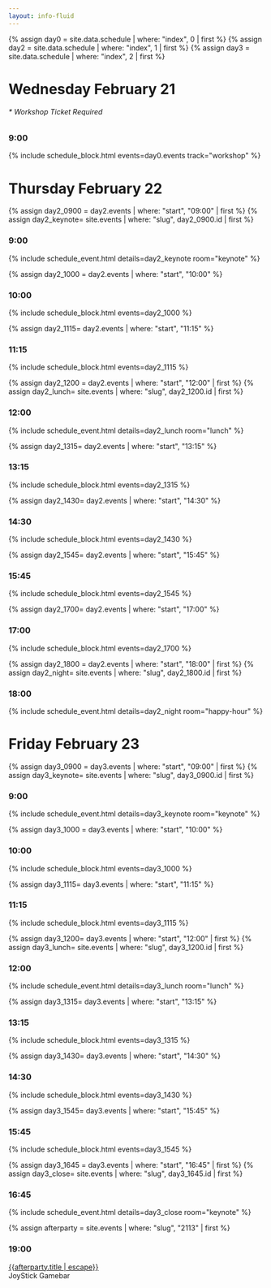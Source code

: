 ```yaml
---
layout: info-fluid
---
```

{% assign day0 = site.data.schedule | where: "index", 0  | first %}
{% assign day2 = site.data.schedule | where: "index", 1  | first %}
{% assign day3 = site.data.schedule | where: "index", 2  | first %}
<h1>Wednesday February 21 </h1>
<h6>* Workshop Ticket Required</h6>
<h3>9:00</h3>
{% include schedule_block.html events=day0.events track="workshop" %}

<h1> Thursday February 22</h1>

{% assign day2_0900 = day2.events | where: "start", "09:00" | first %}
{% assign day2_keynote= site.events | where: "slug", day2_0900.id | first %}
<h3>9:00</h3>
{% include schedule_event.html details=day2_keynote room="keynote" %}

{% assign day2_1000 = day2.events | where: "start", "10:00" %}
<h3>10:00</h3>
{% include schedule_block.html events=day2_1000 %}

{% assign day2_1115= day2.events | where: "start", "11:15" %}
<h3>11:15</h3>
{% include schedule_block.html events=day2_1115 %}

{% assign day2_1200 = day2.events | where: "start", "12:00" | first %}
{% assign day2_lunch= site.events | where: "slug", day2_1200.id | first %}
<h3>12:00</h3>
{% include schedule_event.html details=day2_lunch room="lunch" %}

{% assign day2_1315= day2.events | where: "start", "13:15" %}
<h3>13:15</h3>
{% include schedule_block.html events=day2_1315 %}

{% assign day2_1430= day2.events | where: "start", "14:30" %}
<h3>14:30</h3>
{% include schedule_block.html events=day2_1430 %}

{% assign day2_1545= day2.events | where: "start", "15:45" %}
<h3>15:45</h3>
{% include schedule_block.html events=day2_1545 %}

{% assign day2_1700= day2.events | where: "start", "17:00" %}
<h3>17:00</h3>
{% include schedule_block.html events=day2_1700 %}

{% assign day2_1800 = day2.events | where: "start", "18:00" | first %}
{% assign day2_night= site.events | where: "slug", day2_1800.id | first %}
<h3>18:00</h3>
{% include schedule_event.html details=day2_night room="happy-hour" %}


<h1> Friday February 23</h1>

{% assign day3_0900 = day3.events | where: "start", "09:00" | first %}
{% assign day3_keynote= site.events | where: "slug", day3_0900.id | first %}
<h3>9:00</h3>
{% include schedule_event.html details=day3_keynote room="keynote" %}

{% assign day3_1000 = day3.events | where: "start", "10:00" %}
<h3>10:00</h3>
{% include schedule_block.html events=day3_1000 %}

{% assign day3_1115= day3.events | where: "start", "11:15" %}
<h3>11:15</h3>
{% include schedule_block.html events=day3_1115 %}

{% assign day3_1200= day3.events | where: "start", "12:00" | first %}
{% assign day3_lunch= site.events | where: "slug", day3_1200.id | first %}
<h3>12:00</h3>
{% include schedule_event.html details=day3_lunch room="lunch" %}

{% assign day3_1315= day3.events | where: "start", "13:15" %}
<h3>13:15</h3>
{% include schedule_block.html events=day3_1315 %}

{% assign day3_1430= day3.events | where: "start", "14:30" %}
<h3>14:30</h3>
{% include schedule_block.html events=day3_1430 %}

{% assign day3_1545= day3.events | where: "start", "15:45" %}
<h3>15:45</h3>
{% include schedule_block.html events=day3_1545 %}

{% assign day3_1645 = day3.events | where: "start", "16:45" | first %}
{% assign day3_close= site.events | where: "slug", day3_1645.id | first %}
<h3>16:45</h3>
{% include schedule_event.html details=day3_close room="keynote" %}

{% assign afterparty = site.events | where: "slug", "2113" | first %}
<h3>19:00</h3>
<div class="row schedule-row">
		<div class="col-sm-6 col-xs-12 workshop">
				<a href="{{afterparty.url}}">{{afterparty.title | escape}}</a>
				<br/>
			<span class="small pull-right">
				 JoyStick Gamebar
			</span>
	  </div>
</div>
